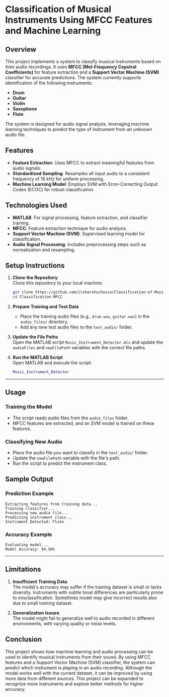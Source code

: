 
# **Classification of Musical Instruments Using MFCC Features and Machine Learning**

## **Overview**
This project implements a system to classify musical instruments based on their audio recordings. It uses **MFCC (Mel-Frequency Cepstral Coefficients)** for feature extraction and a **Support Vector Machine (SVM)** classifier for accurate predictions. The system currently supports identification of the following instruments:
- **Drum**
- **Guitar**
- **Violin**
- **Saxophone**
- **Flute**

The system is designed for audio signal analysis, leveraging machine learning techniques to predict the type of instrument from an unknown audio file.



## **Features**
- **Feature Extraction**: Uses MFCC to extract meaningful features from audio signals.
- **Standardized Sampling**: Resamples all input audio to a consistent frequency of 16 kHz for uniform processing.
- **Machine Learning Model**: Employs SVM with Error-Correcting Output Codes (ECOC) for robust classification.


## **Technologies Used**
- **MATLAB**: For signal processing, feature extraction, and classifier training.
- **MFCC**: Feature extraction technique for audio analysis.
- **Support Vector Machine (SVM)**: Supervised learning model for classification.
- **Audio Signal Processing**: Includes preprocessing steps such as normalization and resampling.


## **Setup Instructions**

1. **Clone the Repository**  
   Clone this repository to your local machine:
   ```bash
   git clone https://github.com/itsharshschoice/Classification-of-Musical-Instruments-Using-MFCC-Features-and-Machine-Learning.git
   cd Classification-MFCC
   ```

2. **Prepare Training and Test Data**  
   - Place the training audio files (e.g., `drum.wav`, `guitar.wav`) in the `audio_files/` directory.
   - Add any new test audio files to the `test_audio/` folder.

3. **Update the File Paths**  
   Open the MATLAB script `Music_Instrument_Detector.mlx` and update the `audioFiles` and `newFilePath` variables with the correct file paths.

4. **Run the MATLAB Script**  
   Open MATLAB and execute the script:
   ```matlab
   Music_Instrument_Detector
   ```

---

## **Usage**

### **Training the Model**
- The script reads audio files from the `audio_files` folder.
- MFCC features are extracted, and an SVM model is trained on these features.

### **Classifying New Audio**
- Place the audio file you want to classify in the `test_audio/` folder.
- Update the `newFilePath` variable with the file's path.
- Run the script to predict the instrument class.


## **Sample Output**
### **Prediction Example**
```
Extracting features from training data...
Training classifier...
Processing new audio file...
Predicting instrument class...
Instrument Detected: Flute
```

### **Accuracy Example**
```
Evaluating model...
Model Accuracy: 94.50%
```

---

## **Limitations**
1. **Insufficient Training Data**:  
   The model's accuracy may suffer if the training dataset is small or lacks diversity. Instruments with subtle tonal differences are particularly prone to misclassification. Sometimes model may give incorrect results also due to small training dataset.

2. **Generalization Issues**:  
   The model might fail to generalize well to audio recorded in different environments, with varying quality or noise levels.

## **Conclusion**

This project shows how machine learning and audio processing can be used to identify musical instruments from their sound. By using MFCC features and a Support Vector Machine (SVM) classifier, the system can predict which instrument is playing in an audio recording. Although the model works well with the current dataset, it can be improved by using more data from different sources. This project can be expanded to recognize more instruments and explore better methods for higher accuracy.


